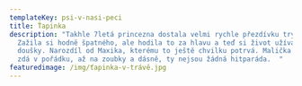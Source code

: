 ```yaml
---
templateKey: psi-v-nasi-peci
title: Ťapinka
description: "Takhle 7letá princezna dostala velmi rychle přezdívku tryskomyš .
  Zažila si hodně špatného, ale hodila to za hlavu a teď si život užívá plnými
  doušky. Narozdíl od Maxika, kterému to ještě chvilku potrvá. Malička se zatím
  zdá v pořádku, až na zoubky a dásně, ty nejsou žádná hitparáda.  "
featuredimage: /img/ťapinka-v-trávě.jpg
---
```

